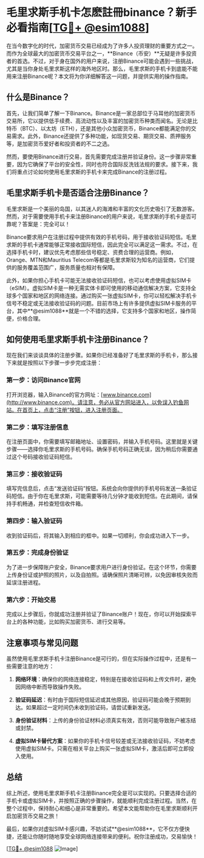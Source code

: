 # 毛里求斯手机卡怎麽註冊binance？新手必看指南[[TG💪+ @esim1088](https://t.me/s/esim1088)]

在当今数字化的时代，加密货币交易已经成为了许多人投资理财的重要方式之一。而作为全球最大的加密货币交易平台之一，**Binance（币安）**无疑是许多投资者的首选。不过，对于身在国外的用户来说，注册Binance可能会遇到一些挑战，尤其是当你身处毛里求斯这样的海外地区时。那么，毛里求斯的手机卡到底能不能用来注册Binance呢？本文将为你详细解答这一问题，并提供实用的操作指南。

## 什么是Binance？

首先，让我们简单了解一下Binance。Binance是一家总部位于马耳他的加密货币交易所，它以提供低手续费、高流动性以及丰富的加密货币种类而闻名。无论是比特币（BTC）、以太坊（ETH），还是其他小众加密货币，Binance都能满足你的交易需求。此外，Binance还提供了多种功能，如现货交易、期货交易、质押服务等，是加密货币爱好者和投资者的不二之选。

然而，要使用Binance进行交易，首先需要完成注册并验证身份。这一步骤非常重要，因为它确保了平台的安全性，同时也符合国际反洗钱法规的要求。接下来，我们将重点讨论如何使用毛里求斯的手机卡来完成Binance的注册过程。

## 毛里求斯手机卡是否适合注册Binance？

毛里求斯是一个美丽的岛国，以其迷人的海滩和丰富的文化历史吸引了无数游客。然而，对于需要使用手机卡来注册Binance的用户来说，毛里求斯的手机卡是否可靠呢？答案是：完全可以！

Binance要求用户在注册过程中提供有效的手机号码，用于接收验证码短信。毛里求斯的手机卡通常能够正常接收国际短信，因此完全可以满足这一需求。不过，在选择手机卡时，建议优先考虑那些信号稳定、资费合理的运营商。例如，Orange、MTN和Mauritius Telecom等都是毛里求斯较为知名的运营商，它们提供的服务覆盖范围广，服务质量也相对有保障。

此外，如果你担心手机卡可能无法接收验证码短信，也可以考虑使用虚拟SIM卡（eSIM）。虚拟SIM卡是一种无需实体卡即可使用的移动通信解决方案，它支持全球多个国家和地区的网络连接。通过购买一张虚拟SIM卡，你可以轻松解决手机卡信号不稳定或无法接收验证码的问题。目前市场上有许多提供虚拟SIM卡服务的平台，其中**@esim1088**就是一个不错的选择，它支持多个国家和地区，操作简便，价格合理。

## 如何使用毛里求斯手机卡注册Binance？

现在我们来谈谈具体的注册步骤。如果你已经准备好了毛里求斯的手机卡，那么接下来就是按照以下步骤一步步完成注册：

### 第一步：访问Binance官网

打开浏览器，输入Binance的官方网址：[www.binance.com](http://www.binance.com)。请注意，务必从官方网站进入，以免误入钓鱼网站。在首页上，点击“注册”按钮，进入注册页面。

### 第二步：填写注册信息

在注册页面中，你需要填写邮箱地址、设置密码，并输入手机号码。这里就是关键步骤——选择你毛里求斯的手机号码。确保手机号码正确无误，因为稍后你需要通过这个号码接收验证码短信。

### 第三步：接收验证码

填写完信息后，点击“发送验证码”按钮。系统会向你提供的手机号码发送一条验证码短信。由于你在毛里求斯，可能需要等待几分钟才能收到短信。在此期间，请保持手机畅通，并检查短信收件箱。

### 第四步：输入验证码

收到验证码后，将其输入到相应的框中。如果一切顺利，你会成功进入下一步。

### 第五步：完成身份验证

为了进一步保障账户安全，Binance要求用户进行身份验证。在这个环节，你需要上传身份证或护照的照片，以及自拍照。请确保照片清晰可辨，以免因审核失败而延误注册进程。

### 第六步：开始交易

完成以上步骤后，你就成功注册并验证了Binance账户！现在，你可以开始探索平台上的各种功能，比如购买加密货币、进行交易等。

## 注意事项与常见问题

虽然使用毛里求斯手机卡注册Binance是可行的，但在实际操作过程中，还是有一些需要注意的地方：

1. **网络环境**：确保你的网络连接稳定，特别是在接收验证码和上传文件时，避免因网络中断而导致操作失败。
   
2. **验证码延迟**：有时由于国际短信延迟或其他原因，验证码可能会晚于预期到达。如果超过一定时间仍未收到验证码，请尝试重新发送。

3. **身份验证材料**：上传的身份验证材料必须真实有效，否则可能导致账户被冻结或封禁。

4. **虚拟SIM卡替代方案**：如果你的手机卡信号较差或无法接收验证码，不妨考虑使用虚拟SIM卡。只需在相关平台上购买一张虚拟SIM卡，激活后即可立即投入使用。

## 总结

综上所述，使用毛里求斯手机卡注册Binance完全是可以实现的。只要选择合适的手机卡或虚拟SIM卡，并按照正确的步骤操作，就能顺利完成注册过程。当然，在整个过程中，保持耐心和细心是非常重要的。希望本文能帮助你在毛里求斯顺利开启加密货币交易之旅！

最后，如果你对虚拟SIM卡感兴趣，不妨试试**@esim1088**，它不仅方便快捷，还能让你随时随地享受全球网络连接带来的便利。祝你注册成功，交易愉快！

[[TG💪+ @esim1088](https://t.me/s/esim1088) ![Image](https://i.postimg.cc/4NQfJmqS/Snipaste-2025-05-13-00-14-12.png)]